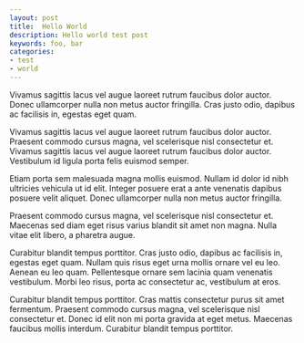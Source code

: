 ```yaml
---
layout: post
title:  Hello World
description: Hello world test post
keywords: foo, bar
categories: 
- test
- world
---
```


Vivamus sagittis lacus vel augue laoreet rutrum faucibus dolor auctor. Donec ullamcorper nulla non metus auctor fringilla. Cras justo odio, dapibus ac facilisis in, egestas eget quam. 

Vivamus sagittis lacus vel augue laoreet rutrum faucibus dolor auctor. Praesent commodo cursus magna, vel scelerisque nisl consectetur et. Vivamus sagittis lacus vel augue laoreet rutrum faucibus dolor auctor. Vestibulum id ligula porta felis euismod semper. 

Etiam porta sem malesuada magna mollis euismod. Nullam id dolor id nibh ultricies vehicula ut id elit. Integer posuere erat a ante venenatis dapibus posuere velit aliquet. Donec ullamcorper nulla non metus auctor fringilla. 

Praesent commodo cursus magna, vel scelerisque nisl consectetur et. Maecenas sed diam eget risus varius blandit sit amet non magna. Nulla vitae elit libero, a pharetra augue. 

Curabitur blandit tempus porttitor. Cras justo odio, dapibus ac facilisis in, egestas eget quam. Nullam quis risus eget urna mollis ornare vel eu leo. Aenean eu leo quam. Pellentesque ornare sem lacinia quam venenatis vestibulum. Morbi leo risus, porta ac consectetur ac, vestibulum at eros. 

Curabitur blandit tempus porttitor. Cras mattis consectetur purus sit amet fermentum. Praesent commodo cursus magna, vel scelerisque nisl consectetur et. Donec id elit non mi porta gravida at eget metus. Maecenas faucibus mollis interdum. Curabitur blandit tempus porttitor.